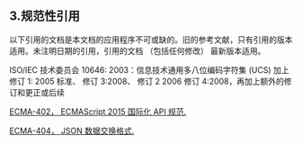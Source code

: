 ## 3.规范性引用

以下引用的文档是本文档的应用程序不可或缺的。旧的参考文献，只有引用的版本适用。未注明日期的引用，引用的文档 （包括任何修改） 最新版本适用。

ISO/IEC 技术委员会 10646: 2003：信息技术通用多八位编码字符集 (UCS) 加上修订 1: 2005 标准、 修订 3:2008、 修订 2 2006 修订 4:2008，再加上额外的修订和更正或后续

[ECMA-402， ECMAScript 2015 国际化 API 规范.](http://www.ecma-international.org/publications/standards/Ecma-402.htm)

[ECMA-404， JSON 数据交换格式.](http://www.ecma-international.org/publications/standards/Ecma-404.htm)
